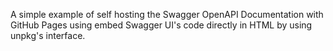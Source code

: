 A simple example of self hosting the Swagger OpenAPI Documentation with GitHub Pages using embed Swagger UI's code directly in HTML by using unpkg's interface.
